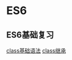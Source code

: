 # ES6
ES6基础复习
---------------------
[class基础语法](https://github.com/WhatProblem/ES6/blob/master/class/1.js)
[class继承](https://github.com/WhatProblem/ES6/blob/master/class/2.js)